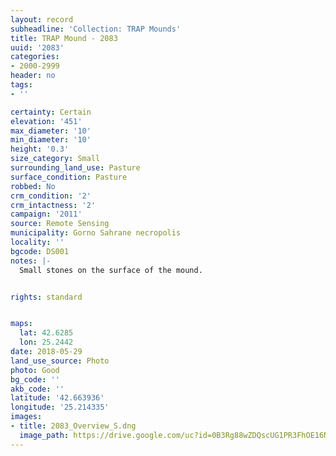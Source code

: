 ```yaml
---
layout: record
subheadline: 'Collection: TRAP Mounds'
title: TRAP Mound - 2083
uuid: '2083'
categories:
- 2000-2999
header: no
tags:
- ''

certainty: Certain
elevation: '451'
max_diameter: '10'
min_diameter: '10'
height: '0.3'
size_category: Small
surrounding_land_use: Pasture
surface_condition: Pasture
robbed: No
crm_condition: '2'
crm_intactness: '2'
campaign: '2011'
source: Remote Sensing
municipality: Gorno Sahrane necropolis
locality: ''
bgcode: DS001
notes: |-
  Small stones on the surface of the mound.


rights: standard


maps:
  lat: 42.6285
  lon: 25.2442
date: 2018-05-29
land_use_source: Photo
photo: Good
bg_code: ''
akb_code: ''
latitude: '42.663936'
longitude: '25.214335'
images:
- title: 2083_Overview_S.dng
  image_path: https://drive.google.com/uc?id=0B3Rg88wZDQscUG1PR3FhOE16Nlk
---
```

